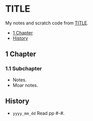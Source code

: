 # TITLE
My notes and scratch code from [TITLE](url).

<!-- MarkdownTOC levels="1,2" -->

- [1 Chapter](#1-chapter)
- [History](#history)

<!-- /MarkdownTOC -->


## 1 Chapter
### 1.1 Subchapter
- Notes.
- Moar notes.


## History
- `yyyy_mm_dd` Read pp #-#.
